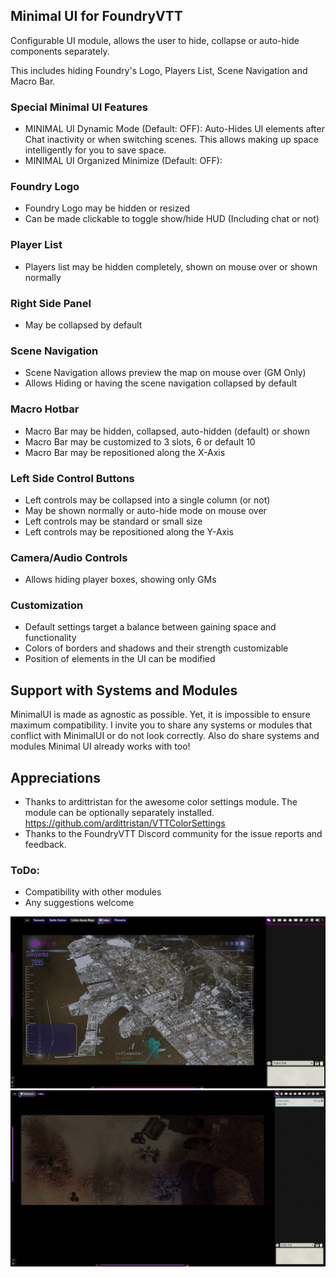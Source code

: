 ## Minimal UI for FoundryVTT

Configurable UI module, allows the user to hide, collapse or auto-hide components separately.

This includes hiding Foundry's Logo, Players List, Scene Navigation and Macro Bar.

### Special Minimal UI Features
* MINIMAL UI Dynamic Mode (Default: OFF): Auto-Hides UI elements after Chat inactivity or when 
  switching scenes. This allows making up space intelligently for you to save space.
* MINIMAL UI Organized Minimize (Default: OFF): 

### Foundry Logo
* Foundry Logo may be hidden or resized
* Can be made clickable to toggle show/hide HUD (Including chat or not)
  
### Player List
* Players list may be hidden completely, shown on mouse over or shown normally

### Right Side Panel
* May be collapsed by default
  
### Scene Navigation
* Scene Navigation allows preview the map on mouse over (GM Only)
* Allows Hiding or having the scene navigation collapsed by default

### Macro Hotbar
* Macro Bar may be hidden, collapsed, auto-hidden (default) or shown
* Macro Bar may be customized to 3 slots, 6 or default 10
* Macro Bar may be repositioned along the X-Axis

### Left Side Control Buttons
* Left controls may be collapsed into a single column (or not)
* May be shown normally or auto-hide mode on mouse over 
* Left controls may be standard or small size
* Left controls may be repositioned along the Y-Axis

### Camera/Audio Controls
* Allows hiding player boxes, showing only GMs
  
### Customization
* Default settings target a balance between gaining space and functionality
* Colors of borders and shadows and their strength customizable
* Position of elements in the UI can be modified

## Support with Systems and Modules
MinimalUI is made as agnostic as possible. Yet, it is impossible to ensure maximum compatibility.
I invite you to share any systems or modules that conflict with MinimalUI or do not look correctly.
Also do share systems and modules Minimal UI already works with too!

## Appreciations
* Thanks to ardittristan for the awesome color settings module. The module can be optionally separately installed.
https://github.com/ardittristan/VTTColorSettings
* Thanks to the FoundryVTT Discord community for the issue reports and feedback.

### ToDo:
* Compatibility with other modules
* Any suggestions welcome

![Example GIF](./examplegif-long3.gif)
![Example Image](./example12.jpg)